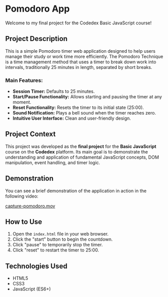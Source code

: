# Pomodoro App

Welcome to my final project for the Codedex Basic JavaScript course!

## Project Description

This is a simple Pomodoro timer web application designed to help users manage their study or work time more efficiently. The Pomodoro Technique is a time management method that uses a timer to break down work into intervals, traditionally 25 minutes in length, separated by short breaks.

### Main Features:
- **Session Timer:** Defaults to 25 minutes.
- **Start/Pause Functionality:** Allows starting and pausing the timer at any moment.
- **Reset Functionality:** Resets the timer to its initial state (25:00).
- **Sound Notification:** Plays a bell sound when the timer reaches zero.
- **Intuitive User Interface:** Clean and user-friendly design.

## Project Context

This project was developed as the **final project** for the **Basic JavaScript** course on the **Codedex** platform. Its main goal is to demonstrate the understanding and application of fundamental JavaScript concepts, DOM manipulation, event handling, and timer logic.

## Demonstration

You can see a brief demonstration of the application in action in the following video:

[capture-pomodoro.mov](capture-pomodoro.mov)

## How to Use

1.  Open the `index.html` file in your web browser.
2.  Click the "start" button to begin the countdown.
3.  Click "pause" to temporarily stop the timer.
4.  Click "reset" to restart the timer to 25:00.

## Technologies Used

-   HTML5
-   CSS3
-   JavaScript (ES6+)
